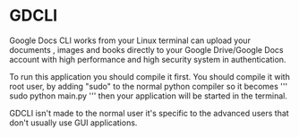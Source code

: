 GDCLI
=====

Google Docs CLI works from your Linux terminal can upload your documents , images and books directly to your Google Drive/Google Docs account with high performance and high security system in authentication.

To run this application you should compile it first.
You should compile it with root user, by adding "sudo" to the normal python compiler so it becomes ''' sudo python main.py ''' then your application will be started in the terminal.

GDCLI isn't made to the normal user it's specific to the advanced users that don't usually use GUI applications.


